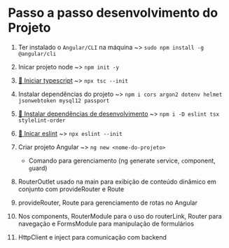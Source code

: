 # Passo a passo desenvolvimento do Projeto

1. Ter instalado o `Angular/CLI` na máquina ~> `sudo npm install -g @angular/cli`

2. Inicar projeto node ~> `npm init -y`

3. [🔗 Iniciar typescript](https://www.notion.so/igorenatoo/Private-1285bcad80828031993eda7c221f2760?pvs=4#1ae5bcad80828015b0e4e718d42f2747) ~> `npx tsc --init` <!-- # Garantir estar instalado TS globalmente... -->

4. Instalar dependências do projeto ~> `npm i cors argon2 dotenv helmet jsonwebtoken mysql12 passport`

5. [🔗 Instalar dependências de desenvolvimento](https://www.notion.so/igorenatoo/Private-1285bcad80828031993eda7c221f2760?pvs=4#1ae5bcad8082803d9dedfda63ef320e2) ~> `npm i -D eslint tsx stylelint-order` <!-- Criar arquivo <.stylelintrc> e configurar -->

6. [🔗 Inicar eslint](https://www.notion.so/igorenatoo/Private-1285bcad80828031993eda7c221f2760?pvs=4#1b35bcad808280f0b1ade737d9f4385c) ~> `npx eslint --init`

7. Criar projeto Angular ~> `ng new <nome-do-projeto>`
    - Comando para gerenciamento (ng `g`enerate `s`ervice, `c`omponent, `g`uard)

8. RouterOutlet usado na main para exibição de conteúdo dinâmico em conjunto com provideRouter e Route

9. provideRouter, Route para gerenciamento de rotas no Angular

10. Nos components, RouterModule para o uso do routerLink, Router para navegação e FormsModule para manipulação de formulários

11. HttpClient e inject para comunicação com backend
